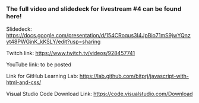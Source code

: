 ### The full video and slidedeck for livestream #4 can be found here!

Slidedeck: https://docs.google.com/presentation/d/154CRoqus3I4JpBio71mS9jwYQnzyt48PWGjnK_kKSLY/edit?usp=sharing

Twitch link:  https://www.twitch.tv/videos/928457741

YouTube link: to be posted

Link for GitHub Learning Lab: https://lab.github.com/bitprj/javascript-with-html-and-css/

Visual Studio Code Download Link: https://code.visualstudio.com/Download

